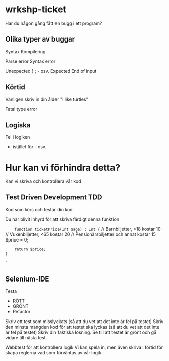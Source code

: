 # wrkshp-ticket

Har du någon gång fått en bugg i ett program?

## Olika typer av buggar
Syntax
Kompilering

Parse error
Syntax error

Unexpected } ; - osv.
Expected
End of input

## Körtid
Vänligen skriv in din ålder
"I like turtles"

Fatal type error

## Logiska
Fel i logiken

+ istället för - osv.

# Hur kan vi förhindra detta?
Kan vi skriva och kontrollera vår kod

## Test Driven Development TDD
Kod som körs och testar din kod

Du har blivit inhyrd för att skriva färdigt denna funktion

`   
    function ticketPrice(Int $age) : Int {`
        // Barnbiljetter, <18 kostar 10
        // Vuxenbiljetter, <65 kostar 20
        // Pensionärsbiljetter och annat kostar 15
        $price = 0;

        return $price;
    }
`

## Selenium-IDE
Testa
* RÖTT
* GRÖNT
* Refactor

Skriv ett test som misslyckats (så att du vet att det inte är fel på testet)
Skriv den minsta mängden kod för att testet ska lyckas (så att du vet att det inte är fel på testet)
Skriv din faktiska lösning. Se till att testet är grönt och gå vidare till nästa test.

Webbtest för att kontrollera logik
Vi kan spela in, men även skriva i förtid för skapa reglerna vad som förväntas av vår logik

